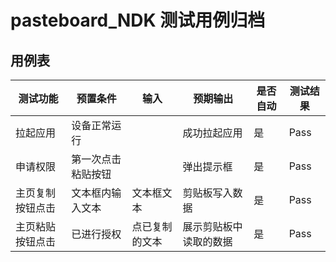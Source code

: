 # pasteboard_NDK 测试用例归档

## 用例表

|测试功能|预置条件|输入|预期输出|是否自动|测试结果|
|--------------------------------|--------------------------------|--------------------------------|--------------------------------|--------------------------------|--------------------------------|
|拉起应用|	设备正常运行|		|成功拉起应用|是|Pass|
|申请权限|	第一次点击粘贴按钮|		|弹出提示框|是|Pass|
|主页复制按钮点击|	文本框内输入文本|	文本框文本|	剪贴板写入数据|是|Pass|
|主页粘贴按钮点击|	已进行授权|   点已复制的文本|  展示剪贴板中读取的数据|是|Pass|
